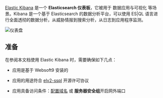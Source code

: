 [Elastic Kibana](https://www.elastic.co/kibana) 是一个 **Elasticsearch 仪表板**，它被用于 数据应用与可视化  等场景。Kibana 是一个基于 Elasticsearch 的数据分析平台，可以使用 ES|QL 语言进行全面透彻的数据分析，从威胁情报到搜索分析，从日志到应用程序监测。


![仪表盘](https://libs.websoft9.com/Websoft9/DocsPicture/zh/kibana/kibana-gui-websoft9.png)


## 准备

在参阅本文档使用 Elastic Kibana 时，需要确保如下几点：

- 应用是基于 Websoft9 安装的

- 应用的用途符合 [elv2-sspl](https://www.elastic.co/licensing/elastic-license) 开源许可协议

- 应用具备访问条件：[配置域名](./domain-set) 或 **服务器安全组**开启网外端口